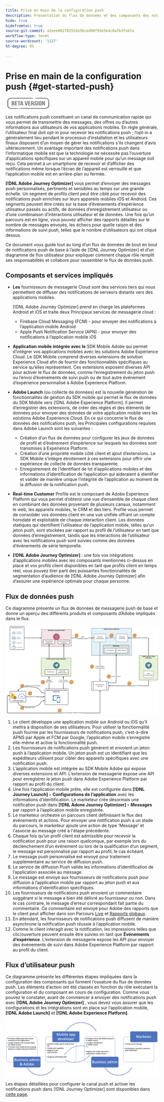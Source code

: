 ```yaml
---
title: Prise en main de la configuration push
description: Présentation du flux de données et des composants des notifications push
hide: true
hidefromtoc: true
source-git-commit: a2eee802f82552e56ced00f93e5e4c8a7b3feb7a
workflow-type: tm+mt
source-wordcount: '1127'
ht-degree: 0%

---
```


# Prise en main de la configuration push {#get-started-push}

![](assets/do-not-localize/badge.png)

Les notifications push constituent un canal de communication rapide qui vous permet de transmettre des messages, des offres ou d’autres informations aux utilisateurs de vos applications mobiles. En règle générale, l’utilisateur final doit opt-in pour recevoir les notifications push ; l’opt-in a généralement lieu pendant le processus d’installation et les utilisateurs finaux disposent d’un moyen de gérer les notifications s’ils changent d’avis ultérieurement. Un avantage important des notifications push dans l’informatique mobile est que la technologie ne nécessite pas l’ouverture d’applications spécifiques sur un appareil mobile pour qu’un message soit reçu. Cela permet à un smartphone de recevoir et d’afficher des notifications même lorsque l’écran de l’appareil est verrouillé et que l’application mobile est en arrière-plan ou fermée.

**[!DNL Adobe Journey Optimizer]**  vous permet d’envoyer des messages push personnalisés, pertinents et sensibles au temps sur une grande échelle. Un segment de profils client peut être ciblé pour recevoir des notifications push enrichies sur leurs appareils mobiles iOS et Android. Ces segments peuvent être créés sur la base d’événements d’expérience utilisateur passés ou actifs, de données d’enregistrement utilisateur ou d’une combinaison d’interactions utilisateur et de données. Une fois qu’un parcours est en ligne, vous pouvez afficher des rapports détaillés sur le nombre de messages envoyés, les échecs pour quelle raison et des informations de suivi push, telles que le nombre d’utilisateurs qui ont cliqué dessus.

Ce document vous guide tout au long d’un flux de données de bout en bout de notifications push de base à l’aide de [!DNL Journey Optimizer] et d’un diagramme de flux utilisateur pour expliquer comment chaque rôle remplit ses responsabilités et collabore pour rassembler le flux de données push.


## Composants et services impliqués

* **Les** fournisseurs de messagerie Cloud sont des services tiers qui nous permettent de diffuser des notifications de serveurs distants vers des applications mobiles.

   [!DNL Adobe Journey Optimizer]  prend en charge les plateformes Android et iOS et traite deux Principaux services de messagerie cloud :
   * Firebase Cloud Messaging (FCM) - pour envoyer des notifications à l’application mobile Android
   * Apple Push Notification Service (APN) - pour envoyer des notifications à l’application mobile iOS

* **Application mobile intégrée avec le** SDK Mobile Adobe qui permet d’intégrer vos applications mobiles avec les solutions Adobe Experience Cloud. Le SDK Mobile comprend diverses extensions de solution Experience Cloud afin de fournir des fonctionnalités spécifiques au service qu’elles représentent. Ces extensions exposent diverses API pour activer le flux de données, comme l’enregistrement du jeton push ou l’envoi d’événements de suivi push ou de tout autre événement d’expérience personnalisé à Adobe Experience Platform.

* **Adobe Launch**  (ou collecte de données) est la nouvelle génération de fonctionnalités de gestion du SDK mobile qui permet le flux de données du SDK Mobile vers  [!DNL Adobe Experience Platform]. Il permet d’enregistrer des extensions, de créer des règles et des éléments de données pour envoyer des données de votre application mobile vers les solutions Adobe Experience Cloud. En ce qui concerne le flux de données des notifications push, les Principales configurations requises dans Adobe Launch sont les suivantes :

   * Création d’un flux de données pour configurer les jeux de données de profil et d’événement d’expérience sur lesquels les données sont transmises à Experience Platform.
   * Création d’une propriété mobile côté client et ajout d’extensions. Le SDK Mobile s’intègre étroitement à ces extensions pour offrir une expérience de collecte de données transparente.
   * Enregistrement de l’identifiant de lot d’applications mobiles et des informations d’identification de l’application qui aideraient à identifier et valider de manière unique l’intégrité de l’application au moment de la diffusion de la notification push.

* **Real-time Customer** Profile est le composant de Adobe Experience Platform qui vous permet d’obtenir une vue d’ensemble de chaque client en combinant des données provenant de plusieurs canaux, notamment le web, les appareils mobiles, le CRM et des tiers. Profile vous permet de consolider vos données client en une vue unifiée offrant un compte horodaté et exploitable de chaque interaction client. Les données statiques qui identifient l’utilisateur de l’application mobile, telles qu’un jeton push, sont stockées par rapport au profil de l’utilisateur en tant que données d’enregistrement, tandis que les interactions de l’utilisateur avec les notifications push sont suivies comme des données d’événements de série temporelle.

* **[!DNL Adobe Journey Optimizer]** : une fois vos intégrations d’applications mobiles avec les composants mentionnés ci-dessus en place et vos profils client disponibles en tant que profils client en temps réel, vous pouvez tirer parti des puissantes fonctionnalités de segmentation d’audience de  [!DNL Adobe Journey Optimizer]  afin d’assurer une expérience optimale pour chaque personne.


## Flux de données push

Ce diagramme présente un flux de données de messagerie push de base et donne un aperçu des différents produits et composants d’Adobe impliqués dans le flux.

![](assets/push-flow.png)


1. Le client développe une application mobile sur Android ou iOS qu’il mettra à disposition de ses utilisateurs. Pour utiliser la fonctionnalité push fournie par les fournisseurs de notifications push, c’est-à-dire APNS par Apple et FCM par Google, l’application mobile s’enregistre elle-même et active la fonctionnalité push.
1. Les fournisseurs de notifications push génèrent et envoient un jeton push à l’application mobile. Un jeton push est un identifiant que les expéditeurs utilisent pour cibler des appareils spécifiques avec une notification push.
1. L’application mobile est intégrée au SDK Mobile Adobe qui expose diverses extensions et API. L’extension de messagerie expose une API pour enregistrer le jeton push dans Adobe Experience Platform par rapport au profil du client.
1. Une fois l’application mobile prête, elle est configurée dans **[!DNL Journey Launch]** `>` **Configurations de l’application** avec les informations d’identification.
Le marketeur crée désormais une notification push dans **[!DNL Adone Journey Optimizer]** `>` **Messages** par rapport à l’application mobile enregistrée.
1. Le marketeur orchestre un parcours client définissant le flux des événements et actions. Pour envoyer une notification push à un stade du parcours, le marketeur ajoute une action de type &#39;Message&#39; et l&#39;associe au message créé à l&#39;étape précédente.
1. Chaque fois qu’un profil client est admissible pour recevoir la notification push pour une raison quelconque, par exemple lors du déclenchement d’un événement ou lors de la qualification d’un segment, le message est personnalisé par rapport au profil, le cas échéant.
1. Le message push personnalisé est envoyé pour traitement supplémentaire au service de diffusion push.
1. Le service de diffusion Push valide les informations d’identification de l’application associée au message.
1. Le message est envoyé aux fournisseurs de notifications push pour diffusion à l’application mobile par rapport au jeton push et aux informations d’identification spécifiques.
1. Les fournisseurs de notifications push envoient un commentaire suggérant si le message a bien été délivré au fournisseur ou non. Dans le cas contraire, le message d’erreur correspondant fait partie du commentaire. Ce commentaire est envoyé pour Adobe des rapports que le client peut afficher dans son Parcours [Live](reports/live-report.md) et [Rapports globaux](reports/global-report.md).
1. En attendant, les fournisseurs de notifications push diffusent de manière asynchrone la notification push réussie à l’application mobile.
1. Comme le client interagit avec la notification, les impressions telles que clic/ouverture peuvent ensuite être suivies en tant que **Événements d’expérience**. L’extension de messagerie expose les API pour envoyer des événements de suivi dans Adobe Experience Platform par rapport au profil du client.

## Flux d’utilisateur push

Ce diagramme présente les différentes étapes impliquées dans la configuration des composants qui forment l’ossature du flux de données push. Les éléments d’action ont été classés en fonction du rôle exécutant la configuration et du composant en cours de configuration. Comme vous pouvez le constater, avant de commencer à envoyer des notifications push avec **[!DNL Adobe Journey Optimizer]** , vous devez vous assurer que les configurations et les intégrations sont en place sur l’application mobile, **[!DNL Adobe Launch]** et **[!DNL Adobe Experience Platform]**.

![](assets/user-flow.png)

Les étapes détaillées pour configurer le canal push et activer les notifications push dans [!DNL Journey Optimizer] sont disponibles dans [cette page](push-configuration.md).